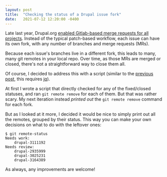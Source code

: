 ```yaml
---
layout: post
title:  "Checking the status of a Drupal issue fork"
date:   2021-07-12 12:20:00 -0400
---
```

Late last year, Drupal.org [enabled Gitlab-based merge requests for all projects](https://www.drupal.org/node/3181553). Instead of the typical patch-based workflow, each issue can have its own fork, with any number of branches and merge requests (MRs).

Because each issue's branches live in a different fork, this leads to many, many git remotes in your local repo.
Over time, as those MRs are merged or closed, there's not a straightforward way to close them all.

Of course, I decided to address this with a script (similar to the [previous post]({{page.previous.url}}), this requires [jq](https://stedolan.github.io/jq/)).
<script src="https://gist.github.com/timplunkett/ffecca0711ec3f296ba5c6e83c3ade77.js"></script>

At first I wrote a script that directly checked for any of the fixed/closed statuses, and ran `git remote remove` for each of them. But that was rather scary. My next iteration instead _printed out_ the `git remote remove` command for each fork.

But as I looked at it more, I decided it would be nice to simply print out all the remotes, grouped by their status. This way you can make your own decisions on what to do with the leftover ones:
```
$ git remote-status
Needs work:
	drupal-3111192
Needs review:
	drupal-2935999
	drupal-3025231
	drupal-3164389
```

As always, any improvements are welcome!
